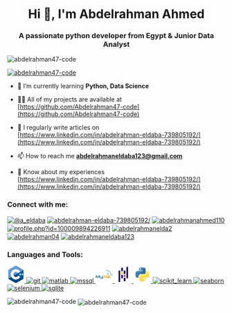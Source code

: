 <h1 align="center">Hi 👋, I'm Abdelrahman Ahmed</h1>
<h3 align="center">A passionate python developer from Egypt & Junior Data Analyst</h3>

<p align="left"> <img src="https://komarev.com/ghpvc/?username=abdelrahman47-code&label=Profile%20views&color=0e75b6&style=flat" alt="abdelrahman47-code" /> </p>

<p align="left"> <a href="https://github.com/ryo-ma/github-profile-trophy"><img src="https://github-profile-trophy.vercel.app/?username=abdelrahman47-code" alt="abdelrahman47-code" /></a> </p>

- 🌱 I’m currently learning **Python, Data Science**

- 👨‍💻 All of my projects are available at [https://github.com/Abdelrahman47-code](https://github.com/Abdelrahman47-code)

- 📝 I regularly write articles on [https://www.linkedin.com/in/abdelrahman-eldaba-739805192/](https://www.linkedin.com/in/abdelrahman-eldaba-739805192/)

- 📫 How to reach me **abdelrahmaneldaba123@gmail.com**

- 📄 Know about my experiences [https://www.linkedin.com/in/abdelrahman-eldaba-739805192/](https://www.linkedin.com/in/abdelrahman-eldaba-739805192/)

<h3 align="left">Connect with me:</h3>
<p align="left">
<a href="https://twitter.com/@a_eldaba" target="blank"><img align="center" src="https://raw.githubusercontent.com/rahuldkjain/github-profile-readme-generator/master/src/images/icons/Social/twitter.svg" alt="@a_eldaba" height="30" width="40" /></a>
<a href="https://linkedin.com/in/abdelrahman-eldaba-739805192/" target="blank"><img align="center" src="https://raw.githubusercontent.com/rahuldkjain/github-profile-readme-generator/master/src/images/icons/Social/linked-in-alt.svg" alt="abdelrahman-eldaba-739805192/" height="30" width="40" /></a>
<a href="https://kaggle.com/abdelrahmanahmed110" target="blank"><img align="center" src="https://raw.githubusercontent.com/rahuldkjain/github-profile-readme-generator/master/src/images/icons/Social/kaggle.svg" alt="abdelrahmanahmed110" height="30" width="40" /></a>
<a href="https://fb.com/profile.php?id=100009894226911" target="blank"><img align="center" src="https://raw.githubusercontent.com/rahuldkjain/github-profile-readme-generator/master/src/images/icons/Social/facebook.svg" alt="profile.php?id=100009894226911" height="30" width="40" /></a>
<a href="https://www.hackerrank.com/abdelrahmanelda2" target="blank"><img align="center" src="https://raw.githubusercontent.com/rahuldkjain/github-profile-readme-generator/master/src/images/icons/Social/hackerrank.svg" alt="abdelrahmanelda2" height="30" width="40" /></a>
<a href="https://codeforces.com/profile/abdelrahman04" target="blank"><img align="center" src="https://raw.githubusercontent.com/rahuldkjain/github-profile-readme-generator/master/src/images/icons/Social/codeforces.svg" alt="abdelrahman04" height="30" width="40" /></a>
<a href="https://www.leetcode.com/abdelrahmaneldaba123" target="blank"><img align="center" src="https://raw.githubusercontent.com/rahuldkjain/github-profile-readme-generator/master/src/images/icons/Social/leet-code.svg" alt="abdelrahmaneldaba123" height="30" width="40" /></a>
</p>

<h3 align="left">Languages and Tools:</h3>
<p align="left"> <a href="https://www.w3schools.com/cpp/" target="_blank" rel="noreferrer"> <img src="https://raw.githubusercontent.com/devicons/devicon/master/icons/cplusplus/cplusplus-original.svg" alt="cplusplus" width="40" height="40"/> </a> <a href="https://git-scm.com/" target="_blank" rel="noreferrer"> <img src="https://www.vectorlogo.zone/logos/git-scm/git-scm-icon.svg" alt="git" width="40" height="40"/> </a> <a href="https://www.mathworks.com/" target="_blank" rel="noreferrer"> <img src="https://upload.wikimedia.org/wikipedia/commons/2/21/Matlab_Logo.png" alt="matlab" width="40" height="40"/> </a> <a href="https://www.microsoft.com/en-us/sql-server" target="_blank" rel="noreferrer"> <img src="https://www.svgrepo.com/show/303229/microsoft-sql-server-logo.svg" alt="mssql" width="40" height="40"/> </a> <a href="https://www.mysql.com/" target="_blank" rel="noreferrer"> <img src="https://raw.githubusercontent.com/devicons/devicon/master/icons/mysql/mysql-original-wordmark.svg" alt="mysql" width="40" height="40"/> </a> <a href="https://pandas.pydata.org/" target="_blank" rel="noreferrer"> <img src="https://raw.githubusercontent.com/devicons/devicon/2ae2a900d2f041da66e950e4d48052658d850630/icons/pandas/pandas-original.svg" alt="pandas" width="40" height="40"/> </a> <a href="https://www.python.org" target="_blank" rel="noreferrer"> <img src="https://raw.githubusercontent.com/devicons/devicon/master/icons/python/python-original.svg" alt="python" width="40" height="40"/> </a> <a href="https://scikit-learn.org/" target="_blank" rel="noreferrer"> <img src="https://upload.wikimedia.org/wikipedia/commons/0/05/Scikit_learn_logo_small.svg" alt="scikit_learn" width="40" height="40"/> </a> <a href="https://seaborn.pydata.org/" target="_blank" rel="noreferrer"> <img src="https://seaborn.pydata.org/_images/logo-mark-lightbg.svg" alt="seaborn" width="40" height="40"/> </a> <a href="https://www.selenium.dev" target="_blank" rel="noreferrer"> <img src="https://raw.githubusercontent.com/detain/svg-logos/780f25886640cef088af994181646db2f6b1a3f8/svg/selenium-logo.svg" alt="selenium" width="40" height="40"/> </a> <a href="https://www.sqlite.org/" target="_blank" rel="noreferrer"> <img src="https://www.vectorlogo.zone/logos/sqlite/sqlite-icon.svg" alt="sqlite" width="40" height="40"/> </a> </p>

<p><img align="left" src="https://github-readme-stats.vercel.app/api/top-langs?username=abdelrahman47-code&show_icons=true&locale=en&layout=compact" alt="abdelrahman47-code" /></p>

<p>&nbsp;<img align="center" src="https://github-readme-stats.vercel.app/api?username=abdelrahman47-code&show_icons=true&locale=en" alt="abdelrahman47-code" /></p>
